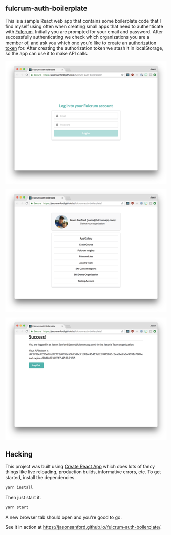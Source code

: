 ## fulcrum-auth-boilerplate

This is a sample React web app that contains some boilerplate code that I find myself using often when creating small apps that need to authenticate with [Fulcrum](https://www.fulcrumapp.com/). Initially you are prompted for your email and password. After successfully authenticating we check which organizations you are a member of, and ask you which one you'd like to create an [authorization token](http://developer.fulcrumapp.com/endpoints/authorizations/) for. After creating the authorization token we stash it in localStorage, so the app can use it to make API calls.

![](screenshot1.png)

![](screenshot2.png)

![](screenshot3.png)

## Hacking

This project was built using [Create React App](https://github.com/facebook/create-react-app) which does lots of fancy things like live reloading, production builds, informative errors, etc. To get started, install the dependencies.

```bash
yarn install
```

Then just start it.

```bash
yarn start
```

A new browser tab should open and you're good to go.

See it in action at https://jasonsanford.github.io/fulcrum-auth-boilerplate/.
